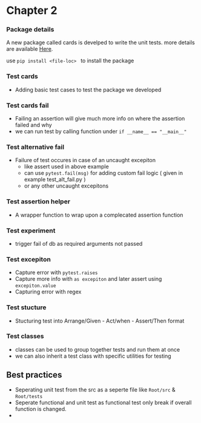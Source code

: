 # Chapter 2

### Package details

A new package called cards is develped to write the unit tests. more details are available [Here](cards_proj/README.md).

use `pip install <file-loc> ` to install the package

### Test cards

* Adding basic test cases to test the package we developed

### Test cards fail

* Failing an assertion will give much more info on where the assertion failed and why
* we can run test by calling function under `if __name__ == "__main__"`

### Test alternative fail

* Failure of test occures in case of an uncaught excepiton
  * like assert used in above example
  * can use `pytest.fail(msg)` for adding custom fail logic ( given in example test_alt_fail.py )
  * or any other uncaught excepitons

### Test assertion helper

* A wrapper function to wrap upon a complecated assertion function

### Test experiment

* trigger fail of db as required arguments not passed

### Test excepiton

* Capture error with `pytest.raises`
* Capture more info with `as excepiton` and later assert using `excepiton.value`
* Capturing error with regex

### Test stucture

* Stucturing test into Arrange/Given - Act/when - Assert/Then format

### Test classes

* classes can be used to group together tests and run them at once
* we can also inherit a test class with specific utilities for testing

## Best practices

* Seperating unit test from the src as a seperte file like `Root/src` & `Root/tests`
* Seperate functional and unit test as functional test only break if overall function is changed.
*
